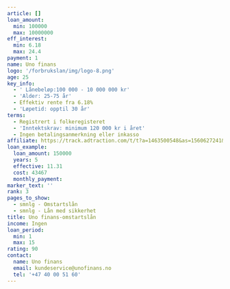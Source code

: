 ```yaml
---
article: []
loan_amount:
  min: 100000
  max: 10000000
eff_interest:
  min: 6.18
  max: 24.4
payment: 1
name: Uno finans
logo: '/forbrukslan/img/logo-8.png'
age: 25
key_info:
  - ' Lånebeløp:100 000 - 10 000 000 kr'
  - 'Alder: 25-75 år'
  - Effektiv rente fra 6.18%
  - 'Løpetid: opptil 30 år'
terms:
  - Registrert i folkeregisteret
  - 'Inntektskrav: minimum 120 000 kr i året'
  - Ingen betalingsanmerkning eller inkasso
affiliate: https://track.adtraction.com/t/t?a=1463500548&as=1560627241&t=2&tk=1
loan_example:
  loan_amount: 150000
  years: 5
  effective: 11.31
  cost: 43467
  monthly_payment:
marker_text: ''
rank: 3
pages_to_show:
  - smnlg - Omstartslån
  - smnlg - Lån med sikkerhet
title: Uno finans-omstartslån
income: Ingen
loan_period:
  min: 1
  max: 15
rating: 90
contact:
  name: Uno finans
  email: kundeservice@unofinans.no
  tel: '+47 40 00 51 60'
---
```

